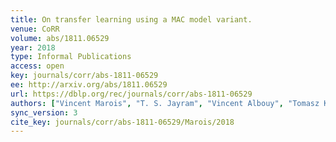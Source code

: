 ```yaml
---
title: On transfer learning using a MAC model variant.
venue: CoRR
volume: abs/1811.06529
year: 2018
type: Informal Publications
access: open
key: journals/corr/abs-1811-06529
ee: http://arxiv.org/abs/1811.06529
url: https://dblp.org/rec/journals/corr/abs-1811-06529
authors: ["Vincent Marois", "T. S. Jayram", "Vincent Albouy", "Tomasz Kornuta", "Younes Bouhadjar", "Ahmet S. Ozcan"]
sync_version: 3
cite_key: journals/corr/abs-1811-06529/Marois/2018
---
```

